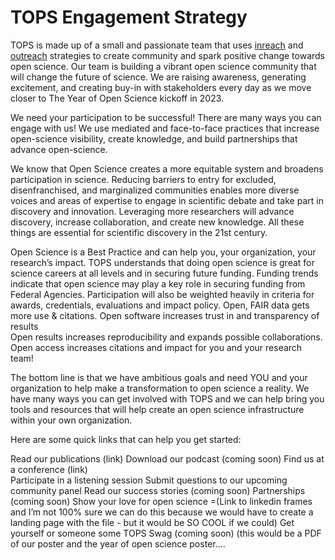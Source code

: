 # TOPS Engagement Strategy
TOPS is made up of a small and passionate team that uses [inreach](./docs/Area1_Engagement/inreach.md) and [outreach](./docs/Area1_Engagement/outreach.md) strategies to create community and spark positive change towards open science. Our team is building a vibrant open science community that will change the future of science. We are raising awareness, generating excitement, and creating buy-in with stakeholders every day as we move closer to The Year of Open Science kickoff in 2023. 

We need your participation to be successful! There are many ways you can engage with us! We use mediated and face-to-face practices that increase open-science visibility, create knowledge, and build partnerships that advance open-science. 

We know that Open Science creates a more equitable system and broadens participation in science. Reducing barriers to entry for excluded, disenfranchised, and marginalized communities enables more diverse voices and areas of expertise to engage in scientific debate and take part in discovery and innovation. Leveraging more researchers will advance discovery, increase collaboration, and create new knowledge. All these things are essential for scientific discovery in the 21st century. 

Open Science is a Best Practice and can help you, your organization, your research’s impact. TOPS understands that doing open science is great for science careers at all levels and in securing future funding. Funding trends indicate that open science may play a key role in securing funding from Federal Agencies. Participation will also be weighted heavily in criteria for awards, credentials, evaluations and impact policy.
Open, FAIR data gets more use & citations. 
Open software increases trust in and transparency of results  
Open results increases reproducibility and expands possible collaborations. 
Open access increases citations and impact for you and your research team! 

The bottom line is that we have ambitious goals and need YOU and your organization to help make a transformation to open science a reality. We have many ways you can get involved with TOPS and we can help bring you tools and resources that will help create an open science infrastructure within your own organization. 

Here are some quick links that can help you get started:   

Read our publications (link) 
Download our podcast (coming soon) 
Find us at a conference (link)  
Participate in a listening session 
Submit questions to our upcoming community panel 
Read our success stories (coming  soon) 
Partnerships (coming soon) 
Show your love for open science =(Link to linkedin frames and I’m not 100% sure we can do this because we would have to create a landing page with the file - but it would be SO COOL if we could) 
Get yourself or someone some TOPS Swag (coming soon) (this would be a PDF of our poster and the year of open science poster…. 
